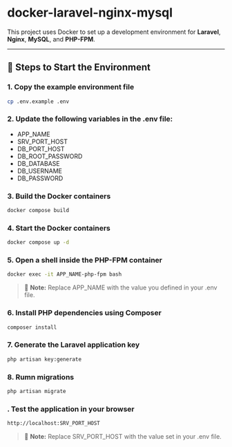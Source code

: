 # docker-laravel-nginx-mysql

This project uses Docker to set up a development environment for **Laravel**, **Nginx**, **MySQL**, and **PHP-FPM**.

---

## 🚀 Steps to Start the Environment

### 1. Copy the example environment file
```bash
cp .env.example .env
```

### 2. Update the following variables in the .env file:
- APP_NAME
- SRV_PORT_HOST
- DB_PORT_HOST
- DB_ROOT_PASSWORD
- DB_DATABASE
- DB_USERNAME
- DB_PASSWORD

### 3. Build the Docker containers
```bash
docker compose build
```

### 4. Start the Docker containers
```bash
docker compose up -d
```

### 5. Open a shell inside the PHP-FPM container
```bash
docker exec -it APP_NAME-php-fpm bash
```

> 📝 **Note:** Replace APP_NAME with the value you defined in your .env file.


### 6. Install PHP dependencies using Composer
```bash
composer install
```

### 7. Generate the Laravel application key
```bash
php artisan key:generate
```

### 8. Rumn migrations
```bash
php artisan migrate
```

### . Test the application in your browser
```bash
http://localhost:SRV_PORT_HOST
```

> 📝 **Note:** Replace SRV_PORT_HOST with the value set in your .env file.